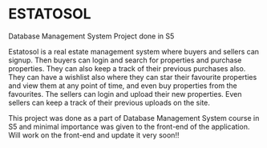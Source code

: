 # ESTATOSOL
Database Management System Project done in S5

Estatosol is a real estate management system where buyers and sellers can signup. Then buyers can login and search for properties and purchase properties. They can also keep a track of their previous purchases also. They can have a wishlist also where they can star their favourite properties and view them at any point of time, and even buy properties from the favourites. The sellers can login and upload their new properties. Even sellers can keep a track of their previous uploads on the site.

This project was done as a part of Database Management System course in S5 and minimal importance was given to the front-end of the application. Will work on the front-end and update it very soon!!

